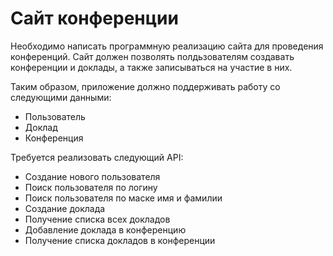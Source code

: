 # Сайт конференции
Необходимо написать программную реализацию сайта для проведения конференций. Сайт должен позволять полдьзователям создавать конференции и доклады, а также записываться на участие в них.

Таким образом, приложение должно поддерживать работу со следующими данными:

* Пользователь
* Доклад
* Конференция

Требуется реализовать следующий API:

* Создание нового пользователя
* Поиск пользователя по логину
* Поиск пользователя по маске имя и фамилии
* Создание доклада
* Получение списка всех докладов
* Добавление доклада в конференцию
* Получение списка докладов в конференции